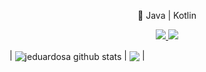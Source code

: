 
<p align="center">
🚀 Java | Kotlin
</p>
<p align="center">
  <a href="https://github.com/jeduardosa" alt="GitHub">
    <img src="https://img.shields.io/badge/-GitHub-000?style=flat-square&logo=Github&logoColor=white" />
  </a>
  <a href="https://www.linkedin.com/in/eduardomegha" alt="LinkedIn">
    <img src="https://img.shields.io/badge/-LinkedIn-blue?style=flat-square&logo=Linkedin&logoColor=white" />
  </a>
</p>


| <img align="center" src="https://github-readme-stats.vercel.app/api?username=jeduardosa&show_icons=true&include_all_commits=true&theme=buefy&hide_border=true" alt="jeduardosa github stats" /></a> | <img align="center" src="https://github-readme-stats.vercel.app/api/top-langs/?username=jeduardosa&layout=compact&theme=buefy&hide_border=true" /></a> |
